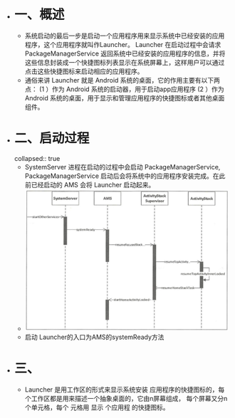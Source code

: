 - # 一、概述
	- 系统启动的最后一步是启动一个应用程序用来显示系统中已经安装的应用程序，这个应用程序就叫作Launcher。 Launcher 在启动过程中会请求 PackageManagerService 返回系统中已经安装的应用程序的信息，并将这些信息封装成一个快捷图标列表显示在系统屏幕上，这样用户可以通过点击这些快捷图标来启动相应的应用程序。
	- 通俗来讲 Launcher 就是 Android 系统的桌面，它的作用主要有以下两点：
	  (1 ）作为 Android 系统的启动器，用于启动app应用程序
	  (2 ）作为 Android 系统的桌面，用于显示和管理应用程序的快捷图标或者其他桌面组件。
- # 二、启动过程
  collapsed:: true
	- SystemServer 进程在启动的过程中会启动 PackageManagerService, PackageManagerService 启动后会将系统中的应用程序安装完成。在此前已经启动的 AMS 会将 Launcher 启动起来。
	- ![image.png](../assets/image_1660122022737_0.png)
	- 启动 Launcher的入口为AMS的systemReady方法
- # 三、
	- Launcher 是用工作区的形式来显示系统安装 应用程序的快捷图标的，每个工作区都是用来描述一个抽象桌面的，它由n屏幕组成， 每个屏幕又分n个单元格，每个
	  元格用 显示 个应用程 的快捷图标。